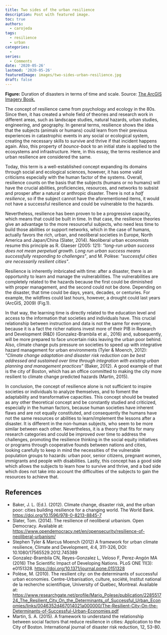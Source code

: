 ```yaml
---
title: Two sides of the urban resilience
description: Post with featured image.
toc: true
authors:
  - carojeda
tags:
  - resilience
  - urban
categories:
  - 
series:
  - Comments
date: '2020-05-26'
lastmod: '2020-05-26'
featuredImage: images/two-sides-urban-resilience.jpg
draft: false
---
```


**Figure:** Duration of disasters in terms of time and scale. Source: [The ArcGIS Imagery Book.](http://TheArcGISImageryBook.com)

<!--more-->


The concept of resilience came from psychology and ecology in the 80s. Since then, it has created a whole field of theories and research work in different areas, such as landscape studies, natural hazards, urban studies, engineering, and geography. In general terms, resilience shows the idea that the subjects (animals or humans) could learn from their previous experiences in catastrophic events in any social or ecological system, creating the necessary skills to survive and thrive if that incident happens again. Also, this property of _bounce-back_ to an initial state is applied to the ecosystems and infrastructure. Here, in this essay, the terms resilience and urban resilience are considered the same.

Today, this term is a well-established concept expanding its domains through social and ecological sciences, however, it has some valid criticisms especially with the human factor of the systems. Overall, resilience counts on the basis that the subjects (humans or no humans) will have the crucial abilities, proficiencies, resources, and networks to subsist and prosper after a natural or anthropic disaster. There is not a _half resilience_, so if the subject cannot have the aforementioned items, it would not have a successful resilience and could be vulnerable to the hazards.

Nevertheless, resilience has been proven to be a progressive capacity, which means that could be built in time. In that case, the resilience theories give an advantage to the more resourceful subjects, who need less time to build those abilities or support networks, which in the case of humans, actually favors the rich, urban, and neoliberal societies in Europe, North America and Japan/China (Slater, 2014). Neoliberal urban economists resume this principle as R. Glaeser (2005: 121): _"long-run urban success does not mean perpetual growth. Long run urban success means successfully responding to challenges"_, and M. Polèse: _"successful cities are necessarily resilient cities"_.

Resilience is inherently imbricated with time: after a disaster, there is an opportunity to learn and manage the vulnerabilities. The vulnerabilities are completely related to the hazards because the first could be diminished with proper management, and the second could not be done. Depending on the disaster, that time could be days, years, decades, or centuries. For example, the wildfires could last hours, however, a drought could last years (ArcGIS, 2009) (Fig.1).

In that way, the learning time is directly related to the education level and access to the information that societies and individuals have. This crucial relationship between instruction and data is not the same for everyone, because it is a fact the richer nations invest more of their PIB in Research and Development (R&D) (Gonzalez-Brambila et al., 2016) and, subsequently, will be more prepared to face uncertain risks leaving the urban poor behind. Also, climate change puts pressure on societies to speed up with integrative hazard management for urban environments (Tyler & Moench, 2012): _"Climate change adaptation and disaster risk reduction can be best addressed and sustained over time through integration with existing urban planning and management practices"_ (Baker, 2012). A good example of that is the city of Boston, which has an office committed to making the city more resilient to climate change predicted hazards (Martin, 2015).

In conclusion, the concept of resilience alone is not sufficient to inspire societies or individuals to analyze themselves, and to foment the adaptability and transformative capacities. This concept should be treated as any other theoretical concept and be constantly studied and criticized, especially in the human factors, because human societies have inherent flaws and are not equally constituted, and consequently the humans have not the same resources or abilities to learn/implement the lessons after a disaster. It is different in the non-human subjects, who seem to be more similar between each other. Nevertheless, it is a theory that fits for many research categories and could be improved over time to address the challenges, promoting the resilience thinking in the social equity initiatives or programs through cooperative founds between nations and cities, looking carefully to keep in mind the necessities of the vulnerable population groups to hazards: urban poor, senior citizens, pregnant women, immigrants and people with disabilities. Lastly, this concept has a good side which allows the subjects to learn how to survive and thrive, and a bad side which does not take into account the difficulties of the subjects to gain the resources to achieve that.


## References

- Baker, J. L. (Ed.). (2012). Climate change, disaster risk, and the urban poor: cities building resilience for a changing world. The World Bank. https://doi.org/10.1596/978-0-8213-8845-7 
- Slater, Tom. (2014). The resilience of neoliberal urbanism. Open Democracy. Available at: https://www.opendemocracy.net/en/opensecurity/resilience-of-neoliberal-urbanism/ 
- Stephen Tyler & Marcus Moench (2012) A framework for urban climate resilience, Climate and Development, 4:4, 311-326, DOI: 10.1080/17565529.2012.745389
- Gonzalez-Brambila CN, Reyes-Gonzalez L, Veloso F, Perez-Angón MA (2016) The Scientific Impact of Developing Nations. PLoS ONE 11(3): e0151328. https://doi.org/10.1371/journal.pone.0151328 
- Polèse, M. (2010). The resilient city: on the determinants of successful urban economies. Centre-Urbanisation, culture, société, Institut national de la recherche scientifique, University of Québec, Montreal. Available at: https://www.researchgate.net/profile/Mario_Polese/publication/228551724_The_Resilient_City_On_the_Determinants_of_Successful_Urban_Economies/links/0046352d467014021a000000/The-Resilient-City-On-the-Determinants-of-Successful-Urban-Economies.pdf 
- Martin, S. A. (2015). A framework to understand the relationship between social factors that reduce resilience in cities: Application to the City of Boston. International journal of disaster risk reduction, 12, 53-80.
